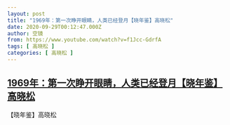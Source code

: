 ```yaml
---
layout: post
title: "1969年：第一次睁开眼睛，人类已经登月【晓年鉴】高晓松"
date: 2020-09-29T00:12:47.000Z
author: 空镜
from: https://www.youtube.com/watch?v=f1Jcc-GdrfA
tags: [ 高晓松 ]
categories: [ 高晓松 ]
---
```

<!--1601338367000-->
[1969年：第一次睁开眼睛，人类已经登月【晓年鉴】高晓松](https://www.youtube.com/watch?v=f1Jcc-GdrfA)
------

<div>
【晓年鉴】高晓松
</div>
